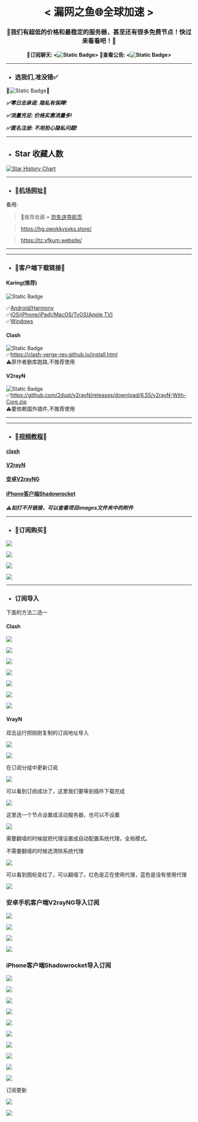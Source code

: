 <div align="center">
    <h1> 
        < 漏网之鱼🌐全球加速 >
    </h1>
<h3>
🎯我们有超低的价格和最稳定的服务器，甚至还有很多免费节点！快过来看看吧！🎯
</h3>
</div>
        
<div align="center"><strong>
💎订阅聊天: <<img alt="Static Badge" src="https://img.shields.io/badge/Chat-Louwang?style=flat&logo=%2300A1D6&logoColor=%232200ff&logoSize=auto&label=Telegram&labelColor=%230099e6&color=%23ffffff&link=https%3A%2F%2Ft.me%2FbcXtdO28">>  
💎查看公告: <<img alt="Static Badge" src="https://img.shields.io/badge/Notice-Louwang?style=flat&logo=%2300A1D6&logoColor=%232200ff&logoSize=auto&label=Telegram&labelColor=%237e00e6&color=%23ffffff&link=https%3A%2F%2Ft.me%2FbcXtdO28">>
</strong>

</div>
        


-----

- ### 选我们,准没错✅
🌟![Static Badge](https://img.shields.io/badge/%E7%82%B9%E8%BF%99%E9%87%8C!-Louwang?style=flat&logo=%2300A1D6&logoColor=%232200ff&logoSize=auto&label=%E5%8E%BB%E5%AE%98%E7%BD%91%E8%B4%AD%E4%B9%B0&labelColor=%2300cc99&color=%23ffffff&link=https%3A%2F%2Fdaohang.louwangzhiyu.xyz%2F)🌟

***✅零日志承诺: 隐私有保障!***
  
***✅流量充足: 价格实惠流量多!***
  
***✅匿名注册: 不用担心隐私问题!***

------

- ## Star 收藏人数

[![Star History Chart](https://api.star-history.com/svg?repos=louwangzhiyu001/louwangzhiyu&type=Date)](https://www.star-history.com/#louwangzhiyu001/louwangzhiyu&Date)

------


- ### 🛫[机场网址](https://daohang.louwangzhiyu.xyz/)🛫
备用:  
> 🌟推荐收藏→ [防失连导航页](https://daohang.louwangzhiyu.xyz/)

>https://hg.owokkvsxks.store/

>https://tz.vfkum.website/


-----

-----

- ### 🚀客户端下载链接🚀

#### Karing(推荐)  
![Static Badge](https://img.shields.io/badge/Karing-Louwang?style=flat&logo=%2300A1D6&logoColor=%232200ff&logoSize=auto&label=Github&labelColor=%230067c7&color=%23ffffff&link=https%3A%2F%2Fgithub.com%2FKaringX%2Fkaring)

✅[Android/Harmony](https://github.com/KaringX/karing/releases/download/v1.0.33.446/karing_1.0.33.446_android_arm.apk)  
✅[iOS(iPhone/iPad)/MacOS/TvOS(Apple TV)](https://apps.apple.com/us/app/karing/id6472431552)  
✅[Windows](https://github.com/KaringX/karing/releases/download/v1.0.33.446/karing_1.0.33.446_windows_x64.exe)  
  
  
#### Clash  
![Static Badge](https://img.shields.io/badge/verge-Louwang?style=flat&logo=%2300A1D6&logoColor=%232200ff&logoSize=auto&label=Clash&labelColor=%2303b800&color=%23ffffff&link=https%3A%2F%2Fclash-verge-rev.github.io%2Finstall.html)  
✅https://clash-verge-rev.github.io/install.html  
⚠️原作者删库跑路,不推荐使用  

#### V2rayN  
![Static Badge](https://img.shields.io/badge/Github-Louwang?style=flat&logo=%2300A1D6&logoColor=%232200ff&logoSize=auto&label=V2rayN&labelColor=%236600cc&color=%23ffffff&link=https%3A%2F%2Fgithub.com%2F2dust%2Fv2rayN%2Freleases)  
✅https://github.com/2dust/v2rayN/releases/download/6.55/v2rayN-With-Core.zip  
⚠️要依赖国外插件,不推荐使用

------


------


- ### 💎[视频教程](https://youtu.be/sPTe8JFwGYA)💎

#### [clash](https://wd.louwangzhiyu.xyz/videos/%E6%9C%BA%E5%9C%BA%E8%AE%A2%E9%98%85%E5%8F%8A%E5%AF%BC%E5%85%A5.mp4)


#### [V2rayN](https://wd.louwangzhiyu.xyz/videos/V2rayN%E5%AE%A2%E6%88%B7%E7%AB%AF%E5%AF%BC%E5%85%A5%E8%AE%A2%E9%98%85.mp4)



#### [安卓V2rayNG](https://wd.louwangzhiyu.xyz/videos/v2rayNG导入订阅.mp4)

#### [iPhone客户端Shadowrocket](https://wd.louwangzhiyu.xyz/videos/苹果手机Shadowrocket导入订阅.mp4)

***⚠️如打不开链接，可以查看项目images文件夹中的附件***


-----

- ### 🌟订阅购买🌟



![](./images/购买订阅001.png)



![](./images/购买订阅002.png)



![](images/购买订阅003.png)



![](images/购买订阅004.png)

-----

- ### 订阅导入

下面的方法二选一

#### Clash



![](images/订阅链接导入001.png)



![](images/订阅链接导入002.png)



![](images/订阅链接导入003.png)



![](images/订阅链接导入004.png)



![](images/订阅链接导入007.png)



![](images/订阅链接导入005.png)





![](images/订阅链接导入006.png)



#### VrayN

双击运行把刚刚复制的订阅地址导入

![](images/v2rayn订阅导入003.png)

![](images/v2rayn订阅导入004.png)



在订阅分组中更新订阅



![](images/v2rayn订阅导入005.png)



可以看到订阅成功了，这里我们要等到插件下载完成

![](images/v2rayn订阅导入006.png)



这里选一个节点设置成活动服务器，也可以不设置 

![](images/v2rayn订阅导入007.png)



需要翻墙的时候就把代理设置成自动配置系统代理，全局模式。

不需要翻墙的时候选清除系统代理

![](images/v2rayn订阅导入008.png)



可以看到图标变红了，可以翻墙了。红色是正在使用代理，蓝色是没有使用代理

![](images/v2rayn订阅导入009.png)



### 安卓手机客户端V2rayNG导入订阅

![](images/V2rayNG导入订阅01.jpg)



![](images/V2rayNG导入订阅02.jpg)



![](images/V2rayNG导入订阅03.jpg)



![](images/V2rayNG导入订阅04.jpg)



### iPhone客户端Shadowrocket导入订阅



![](images/iPhone客户端Shadowrocket导入订阅001.PNG)



![](images/iPhone客户端Shadowrocket导入订阅002.PNG)



![](images/iPhone客户端Shadowrocket导入订阅003.PNG)



![](images/iPhone客户端Shadowrocket导入订阅004.PNG)



![](images/iPhone客户端Shadowrocket导入订阅005.PNG)



![](images/iPhone客户端Shadowrocket导入订阅006.PNG)



![](images/iPhone客户端Shadowrocket导入订阅007.PNG)



![](images/iPhone客户端Shadowrocket导入订阅008.PNG)



![](images/iPhone客户端Shadowrocket导入订阅009.PNG)



![](images/iPhone客户端Shadowrocket导入订阅011.PNG)



订阅更新

![](images/iPhone客户端Shadowrocket订阅更新.PNG)



![](images/iPhone客户端Shadowrocket连通性测试.PNG)

